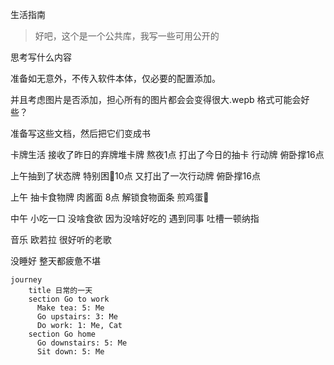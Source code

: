 生活指南

> 好吧，这个是一个公共库，我写一些可用公开的

思考写什么内容

准备如无意外，不传入软件本体，仅必要的配置添加。

并且考虑图片是否添加，担心所有的图片都会会变得很大.wepb 格式可能会好些？


准备写这些文档，然后把它们变成书

卡牌生活
接收了昨日的弃牌堆卡牌 熬夜1点
打出了今日的抽卡 行动牌 俯卧撑16点

上午抽到了状态牌 特别困🥱10点
又打出了一次行动牌 俯卧撑16点

上午 抽卡食物牌 肉酱面 8点
解锁食物面条 煎鸡蛋🍳

中午 小吃一口 没啥食欲 因为没啥好吃的
遇到同事 吐槽一顿纳指



音乐 欧若拉 很好听的老歌

没睡好 整天都疲惫不堪





```mermaid
journey
    title 日常的一天
    section Go to work
      Make tea: 5: Me
      Go upstairs: 3: Me
      Do work: 1: Me, Cat
    section Go home
      Go downstairs: 5: Me
      Sit down: 5: Me

```